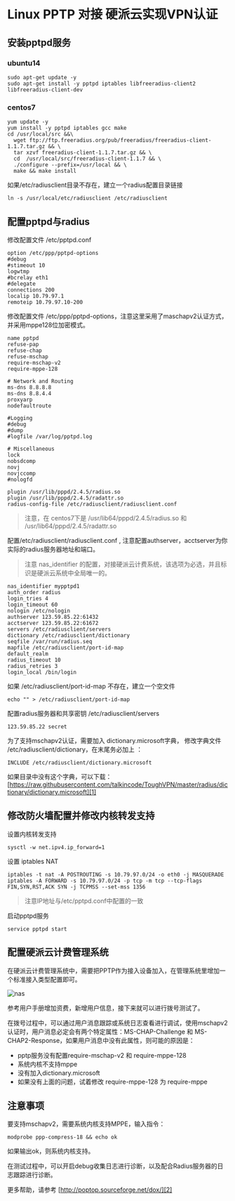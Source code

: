 # Linux PPTP 对接 硬派云实现VPN认证

## 安装pptpd服务

### ubuntu14

    sudo apt-get update -y
    sudo apt-get install -y pptpd iptables libfreeradius-client2 libfreeradius-client-dev

### centos7 

    yum update -y
    yum install -y pptpd iptables gcc make
    cd /usr/local/src &&\
      wget ftp://ftp.freeradius.org/pub/freeradius/freeradius-client-1.1.7.tar.gz && \
      tar xzvf freeradius-client-1.1.7.tar.gz && \
      cd  /usr/local/src/freeradius-client-1.1.7 && \
      ./configure --prefix=/usr/local && \
      make && make install


如果/etc/radiusclient目录不存在，建立一个radius配置目录链接 

    ln -s /usr/local/etc/radiusclient /etc/radiusclient


## 配置pptpd与radius

修改配置文件 /etc/pptpd.conf

    option /etc/ppp/pptpd-options
    #debug
    #stimeout 10
    logwtmp
    #bcrelay eth1
    #delegate
    connections 200
    localip 10.79.97.1
    remoteip 10.79.97.10-200

修改配置文件 /etc/ppp/pptpd-options，注意这里采用了maschapv2认证方式，并采用mppe128位加密模式。

    name pptpd
    refuse-pap
    refuse-chap
    refuse-mschap
    require-mschap-v2
    require-mppe-128

    # Network and Routing
    ms-dns 8.8.8.8
    ms-dns 8.8.4.4
    proxyarp
    nodefaultroute

    #Logging
    #debug
    #dump
    #logfile /var/log/pptpd.log

    # Miscellaneous
    lock
    nobsdcomp
    novj
    novjccomp
    #nologfd

    plugin /usr/lib/pppd/2.4.5/radius.so
    plugin /usr/lib/pppd/2.4.5/radattr.so
    radius-config-file /etc/radiusclient/radiusclient.conf


> 注意，在 centos7下是 /usr/lib64/pppd/2.4.5/radius.so 和 /usr/lib64/pppd/2.4.5/radattr.so


配置/etc/radiusclient/radiusclient.conf , 注意配置authserver，acctserver为你实际的radius服务器地址和端口。

> 注意 nas_identifier 的配置，对接硬派云计费系统，该选项为必选，并且标识是硬派云系统中全局唯一的。

    nas_identifier mypptpd1
    auth_order radius
    login_tries 4
    login_timeout 60
    nologin /etc/nologin
    authserver 123.59.85.22:61432
    acctserver 123.59.85.22:61672
    servers /etc/radiusclient/servers
    dictionary /etc/radiusclient/dictionary
    seqfile /var/run/radius.seq
    mapfile /etc/radiusclient/port-id-map
    default_realm
    radius_timeout 10
    radius_retries 3
    login_local /bin/login

如果 /etc/radiusclient/port-id-map 不存在，建立一个空文件

    echo "" > /etc/radiusclient/port-id-map

配置radius服务器和共享密钥 /etc/radiusclient/servers

    123.59.85.22 secret

为了支持mschapv2认证，需要加入 dictionary.microsoft字典， 修改字典文件 /etc/radiusclient/dictionary，在末尾务必加上 ：

    INCLUDE /etc/radiusclient/dictionary.microsoft

如果目录中没有这个字典，可以下载：[https://raw.githubusercontent.com/talkincode/ToughVPN/master/radius/dictionary/dictionary.microsoft][1]

## 修改防火墙配置并修改内核转发支持

设置内核转发支持

    sysctl -w net.ipv4.ip_forward=1

设置 iptables NAT

    iptables -t nat -A POSTROUTING -s 10.79.97.0/24 -o eth0 -j MASQUERADE
    iptables -A FORWARD -s 10.79.97.0/24 -p tcp -m tcp --tcp-flags FIN,SYN,RST,ACK SYN -j TCPMSS --set-mss 1356

> 注意IP地址与/etc/pptpd.conf中配置的一致

启动pptpd服务

    service pptpd start 

## 配置硬派云计费管理系统

在硬派云计费管理系统中，需要把PPTP作为接入设备加入，在管理系统里增加一个标准接入类型配置即可。

![nas](http://qnstatic.toughcloud.net/FqNTF3XyYqkYGRGWe8OCErHQabFW)

参考用户手册增加资费，新增用户信息，接下来就可以进行拨号测试了。

在拨号过程中，可以通过用户消息跟踪或系统日志查看进行调试，使用mschapv2认证时，用户消息必定会有两个特定属性：MS-CHAP-Challenge 和 MS-CHAP2-Response，如果用户消息中没有此属性，则可能的原因是：

- pptp服务没有配置require-mschap-v2  和 require-mppe-128
- 系统内核不支持mppe
- 没有加入dictionary.microsoft
- 如果没有上面的问题，试着修改 require-mppe-128 为 require-mppe


## 注意事项

要支持mschapv2，需要系统内核支持MPPE，输入指令：

    modprobe ppp-compress-18 && echo ok

如果输出ok，则系统内核支持。

在测试过程中，可以开启debug收集日志进行诊断，以及配合Radius服务器的日志跟踪进行诊断。

更多帮助，请参考 [http://poptop.sourceforge.net/dox/][2]


[1]:    https://raw.githubusercontent.com/talkincode/ToughVPN/master/radius/dictionary/dictionary.microsoft
[2]:    http://poptop.sourceforge.net/dox/
[3]:    https://github.com/talkincode/ToughVPN